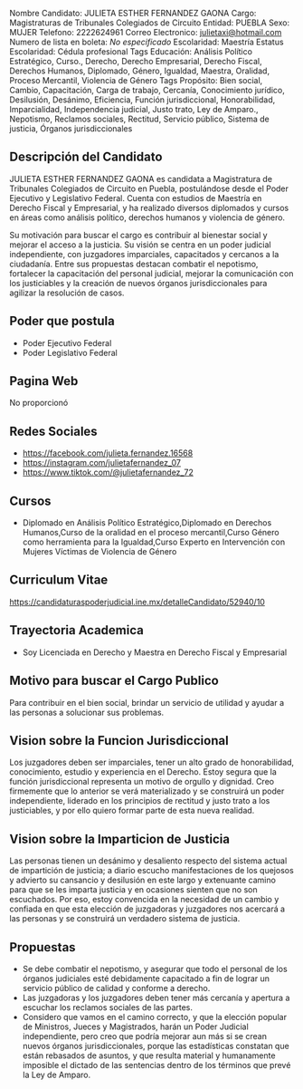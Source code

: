 Nombre Candidato: JULIETA ESTHER FERNANDEZ GAONA
Cargo: Magistraturas de Tribunales Colegiados de Circuito
Entidad: PUEBLA
Sexo: MUJER
Telefono: 2222624961
Correo Electronico: julietaxi@hotmail.com
Numero de lista en boleta: *No especificado*
Escolaridad: Maestría
Estatus Escolaridad: Cédula profesional
Tags Educación: Análisis Político Estratégico, Curso., Derecho, Derecho Empresarial, Derecho Fiscal, Derechos Humanos, Diplomado, Género, Igualdad, Maestra, Oralidad, Proceso Mercantil, Violencia de Género
Tags Propósito: Bien social, Cambio, Capacitación, Carga de trabajo, Cercanía, Conocimiento jurídico, Desilusión, Desánimo, Eficiencia, Función jurisdiccional, Honorabilidad, Imparcialidad, Independencia judicial, Justo trato, Ley de Amparo., Nepotismo, Reclamos sociales, Rectitud, Servicio público, Sistema de justicia, Órganos jurisdiccionales


## Descripción del Candidato 

JULIETA ESTHER FERNANDEZ GAONA es candidata a Magistratura de Tribunales Colegiados de Circuito en Puebla, postulándose desde el Poder Ejecutivo y Legislativo Federal. Cuenta con estudios de Maestría en Derecho Fiscal y Empresarial, y ha realizado diversos diplomados y cursos en áreas como análisis político, derechos humanos y violencia de género. 

Su motivación para buscar el cargo es contribuir al bienestar social y mejorar el acceso a la justicia.  Su visión se centra en un poder judicial independiente, con juzgadores imparciales, capacitados y cercanos a la ciudadanía. Entre sus propuestas destacan combatir el nepotismo, fortalecer la capacitación del personal judicial, mejorar la comunicación con los justiciables y la creación de nuevos órganos jurisdiccionales para agilizar la resolución de casos.


## Poder que postula

- Poder Ejecutivo Federal
- Poder Legislativo Federal


## Pagina Web

No proporcionó


## Redes Sociales

- https://facebook.com/julieta.fernandez.16568
- https://instagram.com/julietafernandez_07
- https://www.tiktok.com/@julietafernandez_72


## Cursos

- Diplomado en Análisis Político Estratégico,Diplomado en Derechos Humanos,Curso de la oralidad en el proceso mercantil,Curso Género como herramienta para la Igualdad,Curso Experto en Intervención con Mujeres Víctimas de Violencia de Género


## Curriculum Vitae

https://candidaturaspoderjudicial.ine.mx/detalleCandidato/52940/10


## Trayectoria Academica

- Soy Licenciada en Derecho y Maestra en Derecho Fiscal y Empresarial


## Motivo para buscar el Cargo Publico

Para contribuir en el bien social, brindar un servicio de utilidad y ayudar a las personas a solucionar sus problemas.


## Vision sobre la Funcion Jurisdiccional

Los juzgadores deben ser imparciales, tener un alto grado de honorabilidad, conocimiento, estudio y experiencia en el Derecho. Estoy segura que la función jurisdiccional representa un motivo de orgullo y dignidad. Creo firmemente que lo anterior se verá materializado y se construirá un poder independiente, liderado en los principios de rectitud y justo trato a los justiciables, y por ello quiero formar parte de esta nueva realidad.


## Vision sobre la Imparticion de Justicia

Las personas tienen un desánimo y desaliento respecto del sistema actual de impartición de justicia; a diario escucho manifestaciones de los quejosos y advierto su cansancio y desilusión en este largo y extenuante camino para que se les imparta justicia y en ocasiones sienten que no son escuchados. Por eso, estoy convencida en la necesidad de un cambio y confiada en que esta elección de juzgadoras y juzgadores nos acercará a las personas y se construirá un verdadero sistema de justicia.


## Propuestas

- Se debe combatir el nepotismo, y asegurar que todo el personal de los órganos judiciales esté debidamente capacitado a fin de lograr un servicio público de calidad y conforme a derecho.
- Las juzgadoras y los juzgadores deben tener más cercanía y apertura a escuchar los reclamos sociales de las partes.
- Considero que vamos en el camino correcto, y que la elección popular de Ministros, Jueces y Magistrados, harán un Poder Judicial independiente, pero creo que podría mejorar aun más si se crean nuevos órganos jurisdiccionales, porque las estadísticas constatan que están rebasados de asuntos, y que resulta material y humanamente imposible el dictado de las sentencias dentro de los términos que prevé la Ley de Amparo.


